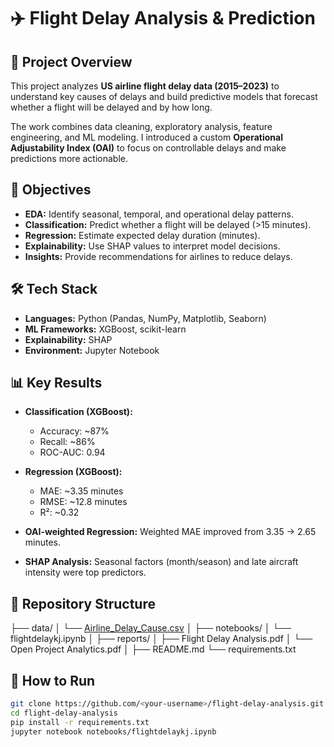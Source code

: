 # ✈️ Flight Delay Analysis & Prediction  

## 📌 Project Overview  
This project analyzes **US airline flight delay data (2015–2023)** to understand key causes of delays and build predictive models that forecast whether a flight will be delayed and by how long.  

The work combines data cleaning, exploratory analysis, feature engineering, and ML modeling. I introduced a custom **Operational Adjustability Index (OAI)** to focus on controllable delays and make predictions more actionable.  

## 🎯 Objectives  
- **EDA:** Identify seasonal, temporal, and operational delay patterns.  
- **Classification:** Predict whether a flight will be delayed (>15 minutes).  
- **Regression:** Estimate expected delay duration (minutes).  
- **Explainability:** Use SHAP values to interpret model decisions.  
- **Insights:** Provide recommendations for airlines to reduce delays.  

## 🛠️ Tech Stack  
- **Languages:** Python (Pandas, NumPy, Matplotlib, Seaborn)  
- **ML Frameworks:** XGBoost, scikit-learn  
- **Explainability:** SHAP  
- **Environment:** Jupyter Notebook  

## 📊 Key Results  
- **Classification (XGBoost):**  
  - Accuracy: ~87%  
  - Recall: ~86%  
  - ROC-AUC: 0.94  

- **Regression (XGBoost):**  
  - MAE: ~3.35 minutes  
  - RMSE: ~12.8 minutes  
  - R²: ~0.32  

- **OAI-weighted Regression:** Weighted MAE improved from 3.35 → 2.65 minutes.  
- **SHAP Analysis:** Seasonal factors (month/season) and late aircraft intensity were top predictors.  

## 📂 Repository Structure  

├── data/
│ └── [Airline_Delay_Cause.csv](https://drive.google.com/file/d/1mnPG63YgjPtnDAAz8eYxXPHewqAISH5x/view?usp=sharing)
│
├── notebooks/
│ └── flightdelaykj.ipynb
│
├── reports/
│ ├── Flight Delay Analysis.pdf
│ └── Open Project Analytics.pdf
│
├── README.md
└── requirements.txt


## 🚀 How to Run  
```bash
git clone https://github.com/<your-username>/flight-delay-analysis.git
cd flight-delay-analysis
pip install -r requirements.txt
jupyter notebook notebooks/flightdelaykj.ipynb
